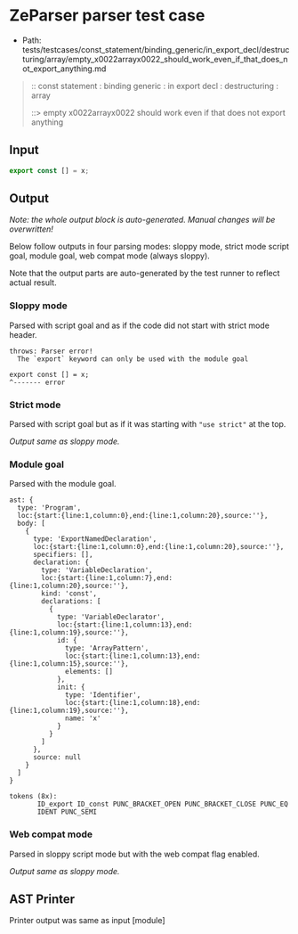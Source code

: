 # ZeParser parser test case

- Path: tests/testcases/const_statement/binding_generic/in_export_decl/destructuring/array/empty_x0022arrayx0022_should_work_even_if_that_does_not_export_anything.md

> :: const statement : binding generic : in export decl : destructuring : array
>
> ::> empty x0022arrayx0022 should work even if that does not export anything

## Input

`````js
export const [] = x;
`````

## Output

_Note: the whole output block is auto-generated. Manual changes will be overwritten!_

Below follow outputs in four parsing modes: sloppy mode, strict mode script goal, module goal, web compat mode (always sloppy).

Note that the output parts are auto-generated by the test runner to reflect actual result.

### Sloppy mode

Parsed with script goal and as if the code did not start with strict mode header.

`````
throws: Parser error!
  The `export` keyword can only be used with the module goal

export const [] = x;
^------- error
`````

### Strict mode

Parsed with script goal but as if it was starting with `"use strict"` at the top.

_Output same as sloppy mode._

### Module goal

Parsed with the module goal.

`````
ast: {
  type: 'Program',
  loc:{start:{line:1,column:0},end:{line:1,column:20},source:''},
  body: [
    {
      type: 'ExportNamedDeclaration',
      loc:{start:{line:1,column:0},end:{line:1,column:20},source:''},
      specifiers: [],
      declaration: {
        type: 'VariableDeclaration',
        loc:{start:{line:1,column:7},end:{line:1,column:20},source:''},
        kind: 'const',
        declarations: [
          {
            type: 'VariableDeclarator',
            loc:{start:{line:1,column:13},end:{line:1,column:19},source:''},
            id: {
              type: 'ArrayPattern',
              loc:{start:{line:1,column:13},end:{line:1,column:15},source:''},
              elements: []
            },
            init: {
              type: 'Identifier',
              loc:{start:{line:1,column:18},end:{line:1,column:19},source:''},
              name: 'x'
            }
          }
        ]
      },
      source: null
    }
  ]
}

tokens (8x):
       ID_export ID_const PUNC_BRACKET_OPEN PUNC_BRACKET_CLOSE PUNC_EQ
       IDENT PUNC_SEMI
`````


### Web compat mode

Parsed in sloppy script mode but with the web compat flag enabled.

_Output same as sloppy mode._

## AST Printer

Printer output was same as input [module]